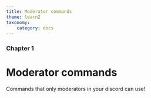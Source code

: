 ```yaml
---
title: Moderator commands
theme: learn2
taxonomy:
    category: docs
---
```


### Chapter 1

# Moderator commands

Commands that only moderators in your discord can use!

